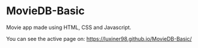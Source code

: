 # MovieDB-Basic
Movie app made using HTML, CSS and Javascript.

You can see the active page on: https://luxiner98.github.io/MovieDB-Basic/

